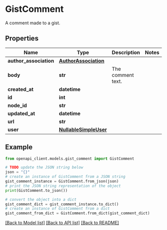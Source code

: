 # GistComment

A comment made to a gist.

## Properties

Name | Type | Description | Notes
------------ | ------------- | ------------- | -------------
**author_association** | [**AuthorAssociation**](AuthorAssociation.md) |  | 
**body** | **str** | The comment text. | 
**created_at** | **datetime** |  | 
**id** | **int** |  | 
**node_id** | **str** |  | 
**updated_at** | **datetime** |  | 
**url** | **str** |  | 
**user** | [**NullableSimpleUser**](NullableSimpleUser.md) |  | 

## Example

```python
from openapi_client.models.gist_comment import GistComment

# TODO update the JSON string below
json = "{}"
# create an instance of GistComment from a JSON string
gist_comment_instance = GistComment.from_json(json)
# print the JSON string representation of the object
print(GistComment.to_json())

# convert the object into a dict
gist_comment_dict = gist_comment_instance.to_dict()
# create an instance of GistComment from a dict
gist_comment_from_dict = GistComment.from_dict(gist_comment_dict)
```
[[Back to Model list]](../README.md#documentation-for-models) [[Back to API list]](../README.md#documentation-for-api-endpoints) [[Back to README]](../README.md)


